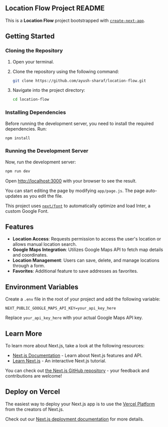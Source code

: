 ## Location Flow Project README

This is a **Location Flow** project bootstrapped with [`create-next-app`](https://github.com/vercel/next.js/tree/canary/packages/create-next-app).

## Getting Started

### Cloning the Repository

1. Open your terminal.
2. Clone the repository using the following command:

   ```bash
   git clone https://github.com/ayush-sharaf/location-flow.git
   ```

3. Navigate into the project directory:

   ```bash
   cd location-flow
   ```

### Installing Dependencies

Before running the development server, you need to install the required dependencies. Run:

```bash
npm install
```

### Running the Development Server

Now, run the development server:

```bash
npm run dev
```

Open [http://localhost:3000](http://localhost:3000) with your browser to see the result.

You can start editing the page by modifying `app/page.js`. The page auto-updates as you edit the file.

This project uses [`next/font`](https://nextjs.org/docs/basic-features/font-optimization) to automatically optimize and load Inter, a custom Google Font.

## Features

- **Location Access**: Requests permission to access the user's location or allows manual location search.
- **Google Maps Integration**: Utilizes Google Maps API to fetch map details and coordinates.
- **Location Management**: Users can save, delete, and manage locations through a form.
- **Favorites**: Additional feature to save addresses as favorites.

## Environment Variables

Create a `.env` file in the root of your project and add the following variable:

```
NEXT_PUBLIC_GOOGLE_MAPS_API_KEY=your_api_key_here
```

Replace `your_api_key_here` with your actual Google Maps API key.

## Learn More

To learn more about Next.js, take a look at the following resources:

- [Next.js Documentation](https://nextjs.org/docs) - Learn about Next.js features and API.
- [Learn Next.js](https://nextjs.org/learn) - An interactive Next.js tutorial.

You can check out [the Next.js GitHub repository](https://github.com/vercel/next.js/) - your feedback and contributions are welcome!

## Deploy on Vercel

The easiest way to deploy your Next.js app is to use the [Vercel Platform](https://vercel.com/new?utm_medium=default-template&filter=next.js&utm_source=create-next-app&utm_campaign=create-next-app-readme) from the creators of Next.js.

Check out our [Next.js deployment documentation](https://nextjs.org/docs/deployment) for more details.
